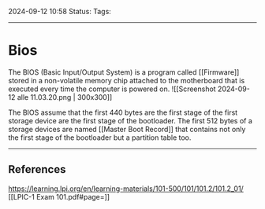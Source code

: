 2024-09-12 10:58
Status:
Tags:
___
# Bios

The BIOS (Basic Input/Output System) is a program called [[Firmware]] stored in a non-volatile memory chip attached to the motherboard that is executed every time the computer is powered on.
![[Screenshot 2024-09-12 alle 11.03.20.png | 300x300]]

The BIOS assume that the first 440 bytes are the first stage of the first storage device are the first stage of the bootloader.
The first 512 bytes of a storage devices are named [[Master Boot Record]] that contains not only the first stage of the bootloader but a partition table too.
___
## References
https://learning.lpi.org/en/learning-materials/101-500/101/101.2/101.2_01/
[[LPIC-1 Exam 101.pdf#page=]]